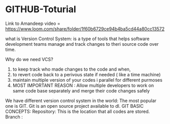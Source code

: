 # GITHUB-Toturial
Link to Amandeep video = https://www.loom.com/share/folder/1f60b6729ce94b4ba5cd44a80cc13572

what is Version Control System: 
is a type of tools that helps software development teams manage and track changes to theri source code over time. 

Why do we need VCS? 
1. to keep track who made changes to the code and when, 
2. to revert code back to a perivous state if needed ( like  a time machine) 
3. maintain multiple version of your codes i parallel for different purmoses
4. MOST IMPORTANT REASON : 
Allow multiple developers to work on same code base separately and merge their code changes safely

We have different version control system in the world: 
The most popular one is GIT. 
Git is an open source project available to dl. 
GIT BASIC CONCEPTS: 
Repository: This is the location that all codes are stored. 
Branch : 
